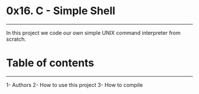 # 0x16. C - Simple Shell
---
In this project we code our own simple UNIX command interpreter
from scratch.

# Table of contents
---
1- Authors
2- How to use this project
3- How to compile
